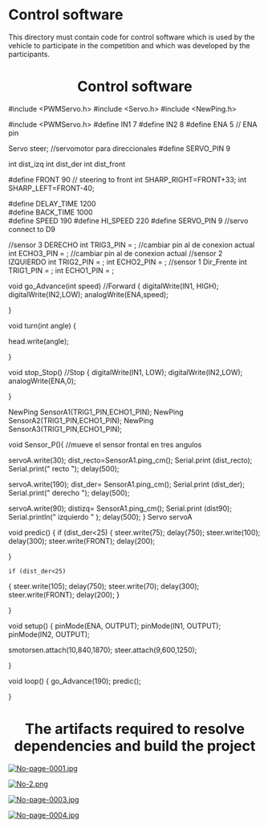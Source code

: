 Control software
====

This directory must contain code for control software which is used by the vehicle to participate in the competition and which was developed by the participants.

<h1 align="center"> Control software </h1>

#include <PWMServo.h>
#include <Servo.h>
#include <NewPing.h>

#include <PWMServo.h>
#define IN1 7
#define IN2 8
#define ENA 5        //  ENA pin

Servo steer;    //servomotor para direccionales
#define SERVO_PIN 9
 

 int dist_izq
 int dist_der
 int dist_front
 
#define FRONT 90        // steering to front 
int SHARP_RIGHT=FRONT+33;
int SHARP_LEFT=FRONT-40;

#define DELAY_TIME 1200     
#define BACK_TIME 1000  
#define SPEED 190
#define HI_SPEED 220
#define SERVO_PIN 9  //servo connect to D9


//sensor 3  DERECHO
int TRIG3_PIN = ;        //cambiar pin al de conexion actual
int ECHO3_PIN = ;        //cambiar pin al de conexion actual
//sensor 2 IZQUIERDO
int TRIG2_PIN = ; 
int ECHO2_PIN = ; 
//sensor 1 Dir_Frente
int TRIG1_PIN = ; 
int ECHO1_PIN = ; 


 

 
void  go_Advance(int speed)  //Forward
{
  digitalWrite(IN1, HIGH);
  digitalWrite(IN2,LOW); 
  analogWrite(ENA,speed);
 
}
 
void turn(int angle)
{

  head.write(angle);

}
 
void stop_Stop()    //Stop
{
  digitalWrite(IN1, LOW);
  digitalWrite(IN2,LOW);
  analogWrite(ENA,0);
 
}



NewPing SensorA1(TRIG1_PIN,ECHO1_PIN);
NewPing SensorA2(TRIG1_PIN,ECHO1_PIN);
NewPing SensorA3(TRIG1_PIN,ECHO1_PIN);

void Sensor_P(){  //mueve el sensor frontal en tres angulos
  
servoA.write(30);
   dist_recto=SensorA1.ping_cm();
  Serial.print (dist_recto);  
   Serial.print(" recto ");
     delay(500);

   servoA.write(190);
   dist_der= SensorA1.ping_cm();
   Serial.print (dist_der);
   Serial.print(" derecho ");
    delay(500);
   
   servoA.write(90);
   distizq= SensorA1.ping_cm();
   Serial.print (dist90);
   Serial.println("  izquierdo  " );
   delay(500);
}
Servo servoA

void predic()
{
  if (dist_der<25)
  {
    steer.write(75);
    delay(750);
   steer.write(100);
    delay(300);
    steer.write(FRONT);
    delay(200);
    
  }

    if (dist_der<25)
  {
    steer.write(105);
    delay(750);
  steer.write(70);
    delay(300);
    steer.write(FRONT);
    delay(200);
  }
  
}

void setup() {
 pinMode(ENA, OUTPUT); 
 pinMode(IN1, OUTPUT); 
 pinMode(IN2, OUTPUT);

smotorsen.attach(10,840,1870);
steer.attach(9,600,1250);

}

void loop() {
 go_Advance(190);
 predic();
 
 
 

}


<h1 align="center"> <h1 align="center"> The  artifacts required to resolve dependencies and build the project  </h1>
 
 [![No-page-0001.jpg](https://i.postimg.cc/pTgZw4yH/No-page-0001.jpg)](https://postimg.cc/k6vK8jx1)
 
 [![No-2.png](https://i.postimg.cc/261p0JXY/No-2.png)](https://postimg.cc/Q9Znt63Y)
 
 [![No-page-0003.jpg](https://i.postimg.cc/CK79VhVV/No-page-0003.jpg)](https://postimg.cc/xkk6vSCs)
 
 [![No-page-0004.jpg](https://i.postimg.cc/Qx58ZTYG/No-page-0004.jpg)](https://postimg.cc/gnzFvnPN)

